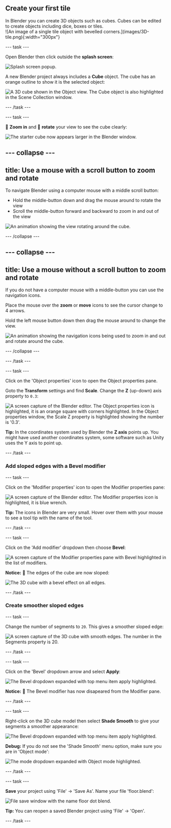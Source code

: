 ## Create your first tile

<div style="display: flex; flex-wrap: wrap">
<div style="flex-basis: 200px; flex-grow: 1; margin-right: 15px;">
In Blender you can create 3D objects such as cubes. Cubes can be edited to create  objects including dice, boxes or tiles.
</div>
<div>
![An image of a single tile object with bevelled corners.](images/3D-tile.png){:width="300px"}
</div>
</div>

--- task ---

Open Blender then click outside the **splash screen**: 

![Splash screen popup.](images/splash-screen.png)

A new Blender project always includes a **Cube** object. The cube has an orange outline to show it is the selected object:

![A 3D cube shown in the Object view. The Cube object is also highlighted in the Scene Collection window.](images/starter-cube.png)

--- /task ---

--- task ---

🔎 **Zoom in** and 🔄 **rotate** your view to see the cube clearly:

![The starter cube now appears larger in the Blender window.](images/zoomed-cube.png)

--- collapse ---
---
title: Use a mouse with a scroll button to zoom and rotate 
---

To navigate Blender using a computer mouse with a middle scroll button:
+ Hold the middle-button down and drag the mouse around to rotate the view
+ Scroll the middle-button forward and backward to zoom in and out of the view

![An animation showing the view rotating around the cube.](images/navigate-cube.gif)

--- /collapse ---

--- collapse ---
---
title: Use a mouse without a scroll button to zoom and rotate
---

If you do not have a computer mouse with a middle-button you can use the navigation icons. 

Place the mouse over the **zoom** or **move** icons to see the cursor change to 4 arrows. 

Hold the left mouse button down then drag the mouse around to change the view. 

![An animation showing the navigation icons being used to zoom in and out and rotate around the cube.](images/navigate-mouse.gif)

--- /collapse ---

--- /task ---

--- task ---

Click on the 'Object properties' icon to open the Object properties pane. 

Goto the **Transform** settings and find **Scale**. Change the **Z** (up-down) axis property to `0.3`:

![A screen capture of the Blender editor. The Object properties icon is highlighted, it is an orange square with corners highlighted. In the Object properties window,  the Scale Z property is highlighted showing the number is '0.3'.](images/object-properties.png)

**Tip:** In the coordinates system used by Blender the **Z axis** points up. You might have used another coordinates system, some software such as Unity uses the Y axis to point up. 

--- /task ---

### Add sloped edges with a Bevel modifier

--- task ---

Click on the 'Modifier properties' icon to open the Modifier properties pane: 

![A screen capture of the Blender editor. The Modifier properties icon is highlighted, it is blue wrench.](images/modifier-properties.png)

**Tip:** The icons in Blender are very small. Hover over them with your mouse to see a tool tip with the name of the tool.

--- /task ---

--- task ---

Click on the 'Add modifier' dropdown then choose **Bevel**: 

![A screen capture of the Modifier properties pane with Bevel highlighted in the list of modifiers.](images/bevel-modifier.png)

**Notice:** 👀 The edges of the cube are now sloped:

![The 3D cube with a bevel effect on all edges.](images/bevel-effect.png)

--- /task ---

### Create smoother sloped edges

--- task ---

Change the number of segments to `20`. This gives a smoother sloped edge: 

![A screen capture of the 3D cube with smooth edges. The number in the Segments property is 20.](images/bevel-segments.png)

--- /task ---

--- task ---

Click on the 'Bevel' dropdown arrow and select **Apply**: 

![The Bevel dropdown expanded with top menu item `apply` highlighted.](images/apply-modifier.png)

**Notice:** 👀 The Bevel modifier has now disapeared from the Modifier pane.

--- /task ---

--- task ---

Right-click on the 3D cube model then select **Shade Smooth** to give your segments a smoother appearance: 

![The Bevel dropdown expanded with top menu item `apply` highlighted.](images/smooth-shade.png)

**Debug:** If you do not see the 'Shade Smooth' menu option, make sure you are in 'Object mode': 

![The mode dropdown expanded with `Object mode` highlighted.](images/object-mode.png)

--- /task ---

--- task ---

**Save** your project using 'File' -> 'Save As'. Name your file 'floor.blend': 

![File save window with the name floor dot blend.](images/blender-save-as.png)

**Tip:** You can reopen a saved Blender project using 'File' -> 'Open'. 

--- /task ---
